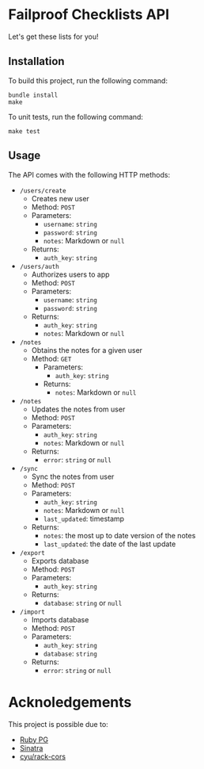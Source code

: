 # Failproof Checklists API

Let's get these lists for you!

## Installation

To build this project, run the following command:

```
bundle install
make
```

To unit tests, run the following command:

```
make test
```

## Usage

The API comes with the following HTTP methods:

- `/users/create`
  - Creates new user
  - Method: `POST`
  - Parameters:
    - `username`: `string`
    - `password`: `string`
    - `notes`: Markdown or `null`
  - Returns:
    - `auth_key`: `string`
- `/users/auth`
  - Authorizes users to app
  - Method: `POST`
  - Parameters:
    - `username`: `string`
    - `password`: `string`
  - Returns:
    - `auth_key`: `string`
    - `notes`: Markdown or `null`
- `/notes`
  - Obtains the notes for a given user
  - Method: `GET`
    - Parameters:
      - `auth_key`: `string`
    - Returns:
      - `notes`: Markdown or `null`
- `/notes`
  - Updates the notes from user
  - Method: `POST`
  - Parameters:
    - `auth_key`: `string`
    - `notes`: Markdown or `null`
  - Returns:
    - `error`: `string` or `null`
- `/sync`
  - Sync the notes from user
  - Method: `POST`
  - Parameters:
    - `auth_key`: `string`
    - `notes`: Markdown or `null`
    - `last_updated`: timestamp
  - Returns:
    - `notes`: the most up to date version of the notes
    - `last_updated`: the date of the last update
- `/export`
  - Exports database
  - Method: `POST`
  - Parameters:
    - `auth_key`: `string`
  - Returns:
    - `database`: `string` or `null`
- `/import`
  - Imports database
  - Method: `POST`
  - Parameters:
    - `auth_key`: `string`
    - `database`: `string`
  - Returns:
    - `error`: `string` or `null`

# Acknoledgements

This project is possible due to:

- [Ruby PG](https://rubydoc.info/gems/pg/1.2.3)
- [Sinatra](http://sinatrarb.com/)
- [cyu/rack-cors](https://github.com/cyu/rack-cors)
